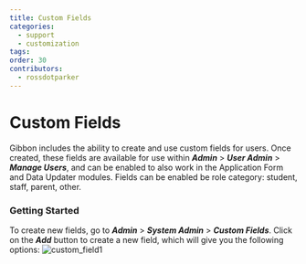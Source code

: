 ```yaml
---
title: Custom Fields
categories:
  - support
  - customization
tags: 
order: 30
contributors:
  - rossdotparker
---
```


# Custom Fields

Gibbon includes the ability to create and use custom fields for users. Once created, these fields are available for use within ___Admin___ > ___User Admin___ > ___Manage Users___, and can be enabled to also work in the Application Form and Data Updater modules. Fields can be enabled be role category: student, staff, parent, other. 

### Getting Started

To create new fields, go to ___Admin___ > ___System Admin___ > ___Custom Fields___. Click on the ___Add___ button to create a new field, which will give you the following options: ![custom_field1](https://docs.gibbonedu.org/img/admin/customizing-gibbon/Custom_fields_1.png)
